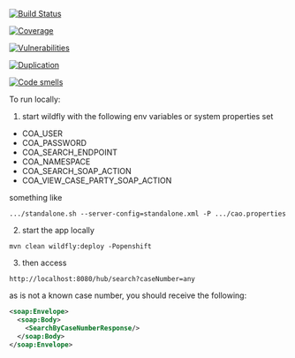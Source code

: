 [![Build Status](https://travis-ci.org/bcgov/jag-efiling-hub.svg?branch=master)](https://travis-ci.org/bcgov/jag-efiling-hub)

[![Coverage](https://sonarcloud.io/api/project_badges/measure?project=jag-efiling%3Ahub&metric=coverage)](https://sonarcloud.io/dashboard?id=jag-efiling%3Ahub)

[![Vulnerabilities](https://sonarcloud.io/api/project_badges/measure?project=jag-efiling%3Ahub&metric=vulnerabilities)](https://sonarcloud.io/dashboard?id=jag-efiling%3Ahub)

[![Duplication](https://sonarcloud.io/api/project_badges/measure?project=jag-efiling%3Ahub&metric=duplicated_lines_density)](https://sonarcloud.io/dashboard?id=jag-efiling%3Ahub)

[![Code smells](https://sonarcloud.io/api/project_badges/measure?project=jag-efiling%3Ahub&metric=code_smells)](https://sonarcloud.io/dashboard?id=jag-efiling%3Ahub)


To run locally:
1. start wildfly with the following env variables or system properties set

  * COA_USER
  * COA_PASSWORD
  * COA_SEARCH_ENDPOINT
  * COA_NAMESPACE
  * COA_SEARCH_SOAP_ACTION
  * COA_VIEW_CASE_PARTY_SOAP_ACTION

something like
```
.../standalone.sh --server-config=standalone.xml -P .../cao.properties
```

2. start the app locally 

`mvn clean wildfly:deploy -Popenshift`

3. then access

`http://localhost:8080/hub/search?caseNumber=any`

as <any> is not a known case number, you should receive the following:
```xml
<soap:Envelope>
  <soap:Body>
    <SearchByCaseNumberResponse/>
  </soap:Body>
</soap:Envelope>
```